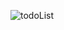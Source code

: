 ![todoList](https://user-images.githubusercontent.com/72256238/140245003-fecb7433-a820-4b0b-9e34-7aab71cc5269.gif)
